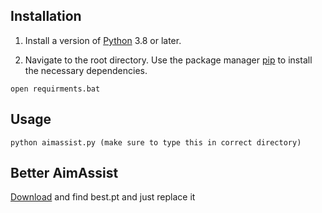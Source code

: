## Installation

1. Install a version of [Python](https://www.python.org/downloads/) 3.8 or later.

2. Navigate to the root directory. Use the package manager [pip](https://pip.pypa.io/en/stable/) to install the necessary dependencies.

```
open requirments.bat
```

## Usage
```           
python aimassist.py (make sure to type this in correct directory)
```

## Better AimAssist

[Download](https://www.dropbox.com/scl/fi/8t97g3bc7wfxp5qpfpx9v/best.pt?rlkey=a2vh6f7bkk0djeovz3q36eo82&st=boo930ew&dl=0)
and find best.pt and just replace it
